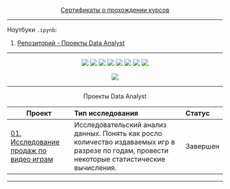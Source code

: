 
<p align="center"> <a href="https://github.com/ArtemPlgn/certificates">Сертификаты о прохождении курсов</a></p>


__________________________________________________________________________________________________________________________


Ноутбуки `.ipynb`:
  01. [Репозиторий - Проекты Data Analyst](https://nbviewer.org/github/ArtemPlgn/Data_analyst_project/blob/main/games_sales/analysis_game_sales.ipynb)

__________________________________________________________________________________________________________________________



<p align="center">
  <img src="https://img.shields.io/badge/python-3670A0?style=for-the-badge&logo=python&logoColor=ffdd54" />
  <img src="https://img.shields.io/badge/postgres-%23316192.svg?style=for-the-badge&logo=postgresql&logoColor=white" />
  <img src="https://img.shields.io/badge/numpy-%23013243.svg?style=for-the-badge&logo=numpy&logoColor=white" />
  <img src="https://img.shields.io/badge/sqlite-%2307405e.svg?style=for-the-badge&logo=sqlite&logoColor=white" />
   <img src="https://img.shields.io/badge/pandas-%23150458.svg?style=for-the-badge&logo=pandas&logoColor=white" />
  
  <img src="https://img.shields.io/badge/mysql-%2300f.svg?style=for-the-badge&logo=mysql&logoColor=white" />
  
  
   <img src="https://img.shields.io/badge/scikit--learn-%23F7931E.svg?style=for-the-badge&logo=scikit-learn&logoColor=white" />
  
  
  
  <img src="https://img.shields.io/badge/github-%23121011.svg?style=for-the-badge&logo=github&logoColor=white" />
  
</p>

<p align="center">
<img src='https://github-readme-stats.vercel.app/api/top-langs/?username=ArtemPlgn&show_icons=true&layout=compact&theme=tokyonight'/>
</p>


__________________________________________________________________________________________________________________________


<p align="center"> Проекты Data Analyst </p align="center">


| **Проект** | **Тип исследования** | **Статус** |
| -------------------- | :--------------------- |:---------------------------| 
| [01. Исследование продаж по видео играм](https://nbviewer.jupyter.org/github/ArtemPlgn/Data_analyst_project/blob/main/games_sales/analysis_game_sales.ipynb)|Исследовательский анализ данных. Понять как росло количество издаваемых игр в разрезе по годам, провести некоторые статистические вычисления.|Завершен|

__________________________________________________________________________________________________________________________

